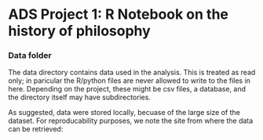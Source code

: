 # ADS Project 1:  R Notebook on the history of philosophy

### Data folder

The data directory contains data used in the analysis. This is treated as read only; in paricular the R/python files are never allowed to write to the files in here. Depending on the project, these might be csv files, a database, and the directory itself may have subdirectories.

As suggested, data were stored locally, becuase of the large size of the dataset. For reproducability purposes, we note the site from where the data can be retrieved:


